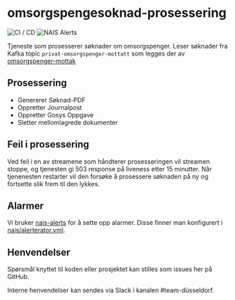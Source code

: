 # omsorgspengesoknad-prosessering
![CI / CD](https://github.com/navikt/omsorgspengesoknad-prosessering/workflows/CI%20/%20CD/badge.svg)
![NAIS Alerts](https://github.com/navikt/omsorgspengesoknad-prosessering/workflows/Alerts/badge.svg)

Tjeneste som prosesserer søknader om omsorgspenger.
Leser søknader fra Kafka topic `privat-omsorgspenger-mottatt` som legges der av [omsorgspenger-mottak](https://github.com/navikt/omsorgspenger-mottak)

## Prosessering
- Genererer Søknad-PDF
- Oppretter Journalpost
- Oppretter Gosys Oppgave
- Sletter mellomlagrede dokumenter

## Feil i prosessering
Ved feil i en av streamene som håndterer prosesseringen vil streamen stoppe, og tjenesten gi 503 response på liveness etter 15 minutter.
Når tjenenesten restarter vil den forsøke å prosessere søknaden på ny og fortsette slik frem til den lykkes.

## Alarmer
Vi bruker [nais-alerts](https://doc.nais.io/observability/alerts) for å sette opp alarmer. Disse finner man konfigurert i [nais/alerterator.yml](nais/alerterator.yml).

## Henvendelser
Spørsmål knyttet til koden eller prosjektet kan stilles som issues her på GitHub.

Interne henvendelser kan sendes via Slack i kanalen #team-düsseldorf.
